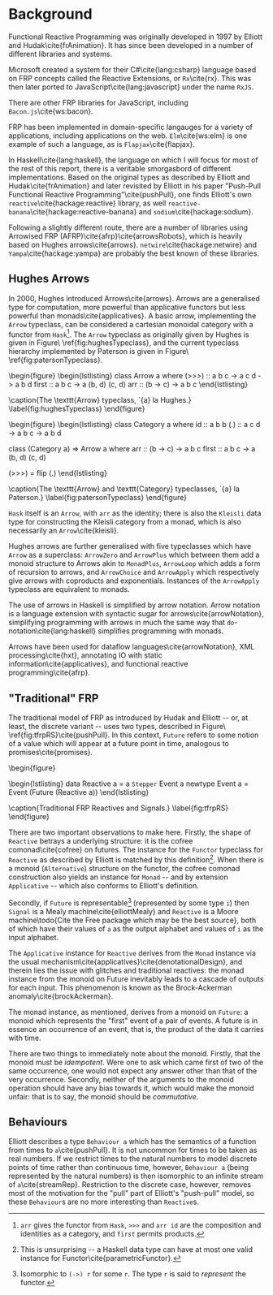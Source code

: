 Background
==========

Functional Reactive Programming was originally developed in
1997 by Elliott and Hudak\cite{frAnimation}. It has since been
developed in a number of different libraries and systems.

Microsoft created a system for their C#\cite{lang:csharp} language
based on FRP concepts called the Reactive Extensions, or `Rx`\cite{rx}.
This was then later ported to JavaScript\cite{lang:javascript} under
the name `RxJS`.

There are other FRP libraries for JavaScript, including
`Bacon.js`\cite{ws:bacon}.

FRP has been implemented in domain-specific langauges for a variety
of applications, including applications on the web. `Elm`\cite{ws:elm}
is one example of such a language, as is `Flapjax`\cite{flapjax}.

In Haskell\cite{lang:haskell}, the language on which I will focus
for most of the rest of this report, there is a veritable smorgasbord
of different implementations. Based on the original types as described
by Elliott and Hudak\cite{frAnimation} and later revisited by Elliott
in his paper "Push-Pull Functional Reactive Programming"\cite{pushPull},
one finds Elliott's own `reactive`\cite{hackage:reactive} library,
as well `reactive-banana`\cite{hackage:reactive-banana} and
`sodium`\cite{hackage:sodium}.

Following a slightly different route, there are a number of libraries
using Arrowised FRP (AFRP)\cite{afrp}\cite{arrowsRobots}, which is
heavily based on Hughes arrows\cite{arrows}.
`netwire`\cite{hackage:netwire} and `Yampa`\cite{hackage:yampa} are
probably the best known of these libraries.

Hughes Arrows
-------------

In 2000, Hughes introduced Arrows\cite{arrows}. Arrows are a generalised type
for computation, more powerful than applicative functors but less powerful than
monads\cite{applicatives}. A basic arrow, implementing the `Arrow` typeclass,
can be considered a cartesian monoidal category with a functor from
`Hask`[^mon]. The `Arrow` typeclass as originally given by Hughes is given in
Figure\ \ref{fig:hughesTypeclass}, and the current typeclass hierarchy
implemented by Paterson is given in Figure\ \ref{fig:patersonTypeclass}.

[^mon]: `arr` gives the functor from `Hask`, `>>>` and `arr id` are the
composition and identities as a category, and `first` permits products.

\begin{figure}
\begin{lstlisting}
class Arrow a where
  (>>>) :: a b c -> a c d -> a b d
  first :: a b c -> a (b, d) (c, d)
  arr :: (b -> c) -> a b c
\end{lstlisting}

\caption{The \texttt{Arrow} typeclass, \`{a} la Hughes.}
\label{fig:hughesTypeclass}
\end{figure}

\begin{figure}
\begin{lstlisting}
class Category a where
  id :: a b b
  (.) :: a c d -> a b c -> a b d

class (Category a) => Arrow a where
  arr :: (b -> c) -> a b c
  first :: a b c -> a (b, d) (c, d)

(>>>) = flip (.)
\end{lstlisting}

\caption{The \texttt{Arrow} and \texttt{Category} typeclasses, \`{a} la
Paterson.}
\label{fig:patersonTypeclass}
\end{figure}

`Hask` itself is an `Arrow`, with `arr` as the identity; there is also the
`Kleisli` data type for constructing the Kleisli category from a monad, which is
also necessarily an `Arrow`\cite{kleisli}.

Hughes arrows are further generalised with five typeclasses which have `Arrow`
as a superclass: `ArrowZero` and `ArrowPlus` which between them add a monoid
structure to Arrows akin to `MonadPlus`, `ArrowLoop` which adds a form of
recursion to arrows, and `ArrowChoice` and `ArrowApply` which respectively give
arrows with coproducts and exponentials. Instances of the `ArrowApply` typeclass
are equivalent to monads.

The use of arrows in Haskell is simplified by arrow notation. Arrow notation is
a language extension with syntactic sugar for arrows\cite{arrowNotation},
simplifying programming with arrows in much the same way that
`do`-notation\cite{lang:haskell} simplifies programming with monads.

Arrows have been used for dataflow languages\cite{arrowNotation}, XML
processing\cite{hxt}, annotating IO with static information\cite{applicatives},
and functional reactive programming\cite{afrp}.

"Traditional" FRP
-----------------

The traditional model of FRP as introduced by Hudak and Elliott --
or, at least, the discrete variant -- uses two types, described in
Figure\ \ref{fig:tfrpRS}\cite{pushPull}. In this context, `Future`
refers to some notion of a value which will appear at a future point
in time, analogous to promises\cite{promises}.

\begin{figure}

\begin{lstlisting}
data Reactive a = a `Stepper` Event a
newtype Event a = Event (Future (Reactive a))
\end{lstlisting}

\caption{Traditional FRP Reactives and Signals.}
\label{fig:tfrpRS}
\end{figure}

There are two important observations to make here. Firstly, the
shape of `Reactive` betrays a underlying structure: it is the cofree
comonad\cite{cofree} on futures. The instance for the `Functor`
typeclass for `Reactive` as described by Elliott is matched by this
definition[^par].  When there is a monoid (`Alternative`) structure
on the functor, the cofree comonad construction also yields an
instance for `Monad` -- and by extension `Applicative` -- which
also conforms to Elliott's definition.

[^par]: This is unsurprising -- a Haskell data type can have at most one valid
instance for Functor\cite{parametricFunctor}.

Secondly, if `Future` is representable[^rep] (represented by some
type `i`) then `Signal` is a Mealy machine\cite{elliottMealy} and
`Reactive` is a Moore machine\todo{Cite the Free package which may
be the best source}, both of which have their values of `a` as the
output alphabet and values of `i` as the input alphabet.

[^rep]: Isomorphic to `(->) r` for some `r`. The type `r` is said to *represent*
the functor.

The `Applicative` instance for `Reactive` derives from the `Monad`
instance via the usual
mechanism\cite{applicatives}\cite{denotationalDesign}, and therein
lies the issue with glitches and traditional reactives: the monad
instance from the monoid on Future inevitably leads to a cascade
of outputs for each input. This phenomenon is known as the Brock-Ackerman
anomaly\cite{brockAckerman}.

The monad instance, as mentioned, derives from a monoid on `Future`:
a monoid which represents the "first" event of a pair of events. A
future is in essence an occurrence of an event, that is, the product
of the data it carries with time.

There are two things to immediately note about the monoid. Firstly,
that the monoid must be *idempotent*. Were one to ask which came
first of two of the same occurrence, one would not expect any answer
other than that of the very occurrence. Secondly, neither of the
arguments to the monoid operation should have any bias towards it,
which would make the monoid unfair: that is to say, the monoid
should be *commutative*.

Behaviours
----------

Elliott describes a type `Behaviour a` which has the semantics of
a function from times to `a`\cite{pushPull}. It is not uncommon for
times to be taken as real numbers. If we restrict times to the
natural numbers to model discrete points of time rather than
continuous time, however, `Behaviour a` (being represented by the
natural numbers) is then isomorphic to an infinite stream of
`a`\cite{streamRep}. Restriction to the discrete case, however,
removes most of the motivation for the "pull" part of Elliott's
"push-pull" model, so these `Behaviour`s are no more interesting
than `Reactive`s.

